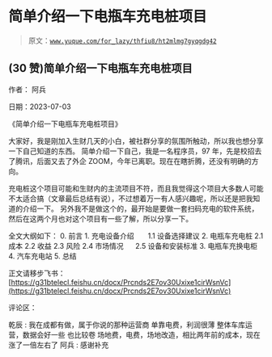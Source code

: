 # 简单介绍一下电瓶车充电桩项目

> 原文：[`www.yuque.com/for_lazy/thfiu8/ht2mlmg7gyqgdg42`](https://www.yuque.com/for_lazy/thfiu8/ht2mlmg7gyqgdg42)



## (30 赞)简单介绍一下电瓶车充电桩项目 

作者： 阿兵 

日期：2023-07-03 

《简单介绍一下电瓶车充电桩项目》 

大家好，我是刚加入生财几天的小白，被社群分享的氛围所触动，所以我也想分享一下自己知道的东西。 简单介绍一下自己，我是一名程序员，97 年，先是校招去了腾讯，后面又去了外企 ZOOM，今年已离职。现在在瞎折腾，还没有明确的方向。 

充电桩这个项目可能和生财内的主流项目不符，而且我觉得这个项目大多数人可能不太适合搞（文章最后总结有说），不过想着万一有人感兴趣呢，所以还是把我知道的介绍一下。 另外我不是做这个的，最开始是要做一套扫码充电的软件系统，然后在这两个月也对这个项目有一些了解，所以分享一下。 

全文大纲如下： 0\. 前言 <ne-oli index-type="0">1.  充电设备介绍       1.1 设备选择建议 <ne-oli index-type="0">2.  电瓶车充电桩 2.1 成本 2.2 收益 2.3 风险 2.4 市场情况      2.5 设备和安装标准 <ne-oli index-type="0">3.  电瓶车充换电柜 <ne-oli index-type="0">4.  汽车充电站 <ne-oli index-type="0">5.  总结 

正文请移步飞书： [https://g31btelecl.feishu.cn/docx/Prcnds2E7ov30Uxixe1cirWsnVc](https://g31btelecl.feishu.cn/docx/Prcnds2E7ov30Uxixe1cirWsnVc) 

评论区： 

乾辰 : 我在成都有做，属于你说的那种运营商 单靠电费，利润很薄 整体车库运营，数据会好一些 也比较卷 场地费，电费，场地改造，相比两年前的成本，现在涨了一倍左右了 阿兵 : 感谢补充